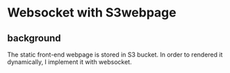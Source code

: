 # Websocket with S3webpage

## background
The static front-end webpage is stored in S3 bucket. In order to rendered it dynamically, I implement it with websocket. 